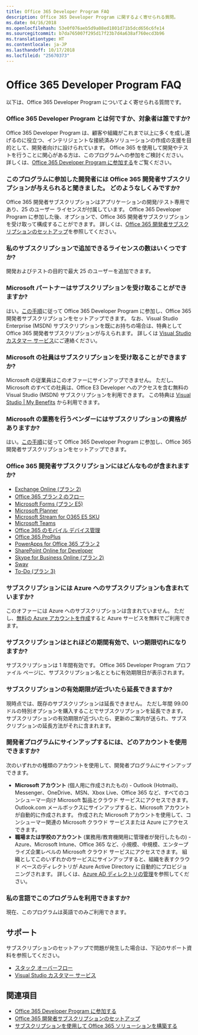 ```yaml
---
title: Office 365 Developer Program FAQ
description: Office 365 Developer Program に関するよく寄せられる質問。
ms.date: 04/16/2018
ms.openlocfilehash: 53e0f076aeb5d9a08ed1801d71b5dcd656c6fe14
ms.sourcegitcommit: b7da765007f295d17f23b7d4a638af760ecd3b96
ms.translationtype: HT
ms.contentlocale: ja-JP
ms.lasthandoff: 10/17/2018
ms.locfileid: "25670373"
---
```

# <a name="office-365-developer-program-faq"></a>Office 365 Developer Program FAQ

以下は、Office 365 Developer Program についてよく寄せられる質問です。

### <a name="what-is-the-office-365-developer-program-and-who-should-join-it"></a>Office 365 Developer Program とは何ですか、対象者は誰ですか?

Office 365 Developer Program は、顧客や組織がこれまで以上に多くを成し遂げるのに役立つ、インテリジェントな接続済みソリューションの作成の支援を目的として、開発者向けに設けられています。 Office 365 を使用して開発やテストを行うことに関心がある方は、このプログラムへの参加をご検討ください。 詳しくは、[Office 365 Developer Program に参加する](office-365-developer-program.md)をご覧ください。
 
### <a name="i-heard-that-developers-can-receive-an-office-365-developer-subscription-if-they-join-the-program-how-does-that-work"></a>このプログラムに参加した開発者には Office 365 開発者サブスクリプションが与えられると聞きました。 どのようなしくみですか?  

Office 365 開発者サブスクリプションはアプリケーションの開発/テスト専用であり、25 のユーザー ライセンスが付属しています。 Office 365 Developer Program に参加した後、オプションで、Office 365 開発者サブスクリプションを受け取って構成することができます。 詳しくは、[Office 365 開発者サブスクリプションのセットアップ](office-365-developer-program-get-started.md)を参照してください。

### <a name="how-many-licenses-can-i-add-with-my-subscription"></a>私のサブスクリプションで追加できるライセンスの数はいくつですか?

開発およびテストの目的で最大 25 のユーザーを追加できます。 

### <a name="as-a-microsoft-partner-can-i-receive-a-subscription"></a>Microsoft パートナーはサブスクリプションを受け取ることができますか? 

はい。[この手順](office-365-developer-program.md)に従って Office 365 Developer Program に参加し、Office 365 開発者サブスクリプションをセットアップできます。 なお、Visual Studio Enterprise (MSDN) サブスクリプションを既にお持ちの場合は、特典として Office 365 開発者サブスクリプションが与えられます。 詳しくは [Visual Studio カスタマー サービス](https://www.visualstudio.com/subscriptions/support/)にご連絡ください。 

### <a name="as-a-microsoft-full-time-employee-can-i-receive-a-subscription"></a>Microsoft の社員はサブスクリプションを受け取ることができますか?

Microsoft の従業員はこのオファーにサインアップできません。 ただし、Microsoft のすべての社員は、Office E3 Developer へのアクセスを含む無料の Visual Studio (MSDN) サブスクリプションを利用できます。 この特典は [Visual Studio | My Benefits](https://my.visualstudio.com/benefits) から利用できます。

### <a name="as-a-vendor-working-at-microsoft-do-i-qualify-for-a-subscription"></a>Microsoft の業務を行うベンダーにはサブスクリプションの資格がありますか?

はい。[この手順](office-365-developer-program.md)に従って Office 365 Developer Program に参加し、Office 365 開発者サブスクリプションをセットアップできます。

### <a name="whats-included-in-the-office-365-developer-subscription"></a>Office 365 開発者サブスクリプションにはどんなものが含まれますか?

- [Exchange Online (プラン 2)](https://products.office.com/ja-JP/exchange/compare-microsoft-exchange-online-plans)
- [Office 365 プラン 2 のフロー](https://flow.microsoft.com/ja-JP/pricing/)
- 
  [Microsoft Forms (プラン E5)](https://support.office.com/en-us/article/Frequently-asked-questions-about-Microsoft-Forms-495c4242-6102-40a0-add8-df05ed6af61c?ui=en-US&rs=en-US&ad=US)
- 
  [Microsoft Planner](https://products.office.com/en-us/compare-all-microsoft-office-products?tab=2)
- [Microsoft Stream for O365 E5 SKU](https://products.office.com/ja-JP/business/office-365-enterprise-e5-business-software)
- [Microsoft Teams](https://products.office.com/ja-JP/business/office-365-enterprise-e5-business-software)
- [Office 365 のモバイル デバイス管理](https://support.office.com/ja-JP/article/Set-up-Mobile-Device-Management-MDM-in-Office-365-dd892318-bc44-4eb1-af00-9db5430be3cd)
- [Office 365 ProPlus](https://products.office.com/ja-JP/business/office-365-proplus-business-software)
- [PowerApps for Office 365 プラン 2](https://powerapps.microsoft.com/ja-JP/pricing/)
- [SharePoint Online for Developer](https://products.office.com/ja-JP/SharePoint/compare-sharepoint-plans)
- [Skype for Business Online (プラン 2)](https://products.office.com/ja-JP/skype-for-business/online-meeting-solutions)
- [Sway](https://sway.com/)
- [To-Do (プラン 3)](https://todo.microsoft.com/en-us)

### <a name="does-the-subscription-also-include-a-subscription-to-azure"></a>サブスクリプションには Azure へのサブスクリプションも含まれていますか?

このオファーには Azure へのサブスクリプションは含まれていません。 ただし、[無料の Azure アカウントを作成](https://azure.microsoft.com/ja-JP/free/)すると Azure サービスを無料でご利用できます。 

### <a name="how-long-is-my-subscription-good-for-and-when-does-it-expire"></a>サブスクリプションはとれほどの期間有効で、いつ期限切れになりますか?

サブスクリプションは 1 年間有効です。 Office 365 Developer Program プロファイル ページに、サブスクリプション名とともに有効期限日が表示されます。

### <a name="when-my-subscription-is-about-to-expire-can-i-extend-it"></a>サブスクリプションの有効期限が近づいたら延長できますか?

現時点では、既存のサブスクリプションは延長できません。 ただし年間 99.00 ドルの特別オプションを購入することでサブスクリプションを延長できます。 サブスクリプションの有効期限が近づいたら、更新のご案内が送られ、サブスクリプションの延長方法がそれに含まれます。

<a name="account-types"> </a>

### <a name="what-account-can-i-use-to-sign-up-for-the-developer-program"></a>開発者プログラムにサインアップするには、どのアカウントを使用できますか?

次のいずれかの種類のアカウントを使用して、開発者プログラムにサインアップできます。

- **Microsoft アカウント** (個人用に作成されたもの) - Outlook (Hotmail)、Messenger、OneDrive、MSN、Xbox Live、Office 365 など、すべてのコンシューマー向け Microsoft 製品とクラウド サービスにアクセスできます。 Outlook.com メールボックスにサインアップすると、Microsoft アカウントが自動的に作成されます。 作成された Microsoft アカウントを使用して、コンシューマー関連の Microsoft クラウド サービスまたは Azure にアクセスできます。 
- **職場または学校のアカウント** (業務用/教育機関用に管理者が発行したもの) - Azure、Microsoft Intune、Office 365 など、小規模、中規模、エンタープライズ企業レベルの Microsoft クラウド サービスにアクセスできます。 組織としてこのいずれかのサービスにサインアップすると、組織を表すクラウド ベースのディレクトリが Azure Active Directory に自動的にプロビジョニングされます。 詳しくは、[Azure AD ディレクトリの管理](https://docs.microsoft.com/ja-JP/azure/active-directory/active-directory-administer)を参照してください。

### <a name="is-the-program-available-in-my-language"></a>私の言語でこのプログラムを利用できますか?

現在、このプログラムは英語でのみご利用できます。


## <a name="support"></a>サポート

サブスクリプションのセットアップで問題が発生した場合は、下記のサポート資料を参照してください。 
- [スタック オーバーフロー](https://stackoverflow.com/questions)   
- [Visual Studio カスタマー サービス](https://www.visualstudio.com/subscriptions/support/)

## <a name="see-also"></a>関連項目

- [Office 365 Developer Program に参加する](office-365-developer-program.md)
- [Office 365 開発者サブスクリプションのセットアップ](office-365-developer-program-get-started.md)
- [サブスクリプションを使用して Office 365 ソリューションを構築する](build-office-365-solutions.md)


 

 

 

 

 

 

